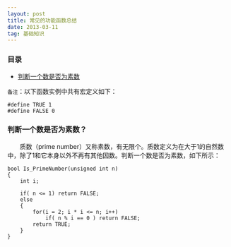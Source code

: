 ```yaml
---
layout: post
title: 常见的功能函数总结
date: 2013-03-11 
tag: 基础知识
---
```


### 目录

* [判断一个数是否为素数](#Check-whether-a-number-is-a-prime-number)


`备注`：以下函数实例中共有宏定义如下：
```
#define TRUE 1
#define FALSE 0
```


### <a name="Check-whether-a-number-is-a-prime-number"></a>判断一个数是否为素数？
&emsp;&emsp;质数（prime number）又称素数，有无限个。质数定义为在大于1的自然数中，除了1和它本身以外不再有其他因数。判断一个数是否为素数，如下所示：
```
bool Is_PrimeNumber(unsigned int n)
{
	int i;
	
	if( n <= 1) return FALSE;
	else
	{
		for(i = 2; i * i <= n; i++)
			if( n % i == 0 ) return FALSE;
		return TRUE;
	}
}
```
